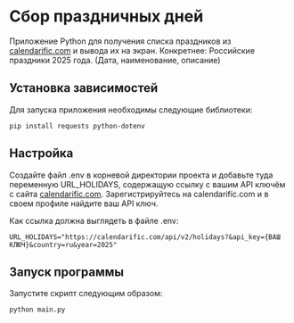 # Сбор праздничных дней

Приложение Python для получения списка праздников из [calendarific.com](https://calendarific.com/) и вывода их на экран. Конкретнее: Российские праздники 2025 года. (Дата, наименование, описание)

## Установка зависимостей

Для запуска приложения необходимы следующие библиотеки:

```
pip install requests python-dotenv
```

## Настройка 

Создайте файл .env в корневой директории проекта и добавьте туда переменную URL_HOLIDAYS, содержащую ссылку с вашим API ключём с сайта [calendarific.com](https://calendarific.com/). Зарегистрируйтесь на calendarific.com и в своем профиле найдите ваш API ключ.

Как ссылка должна выглядеть в файле .env:

`URL_HOLIDAYS="https://calendarific.com/api/v2/holidays?&api_key={ВАШ КЛЮЧ}&country=ru&year=2025"`

## Запуск программы

Запустите скрипт следующим образом:

```
python main.py
```
